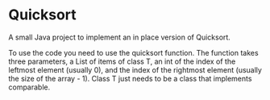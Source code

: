 Quicksort
=========

A small Java project to implement an in place version of Quicksort.

To use the code you need to use the quicksort function. The function takes three parameters, a List of items of class T, an int of the index of the leftmost element (usually 0), and the index of the rightmost element (usually the size of the array - 1).
Class T just needs to be a class that implements comparable.
